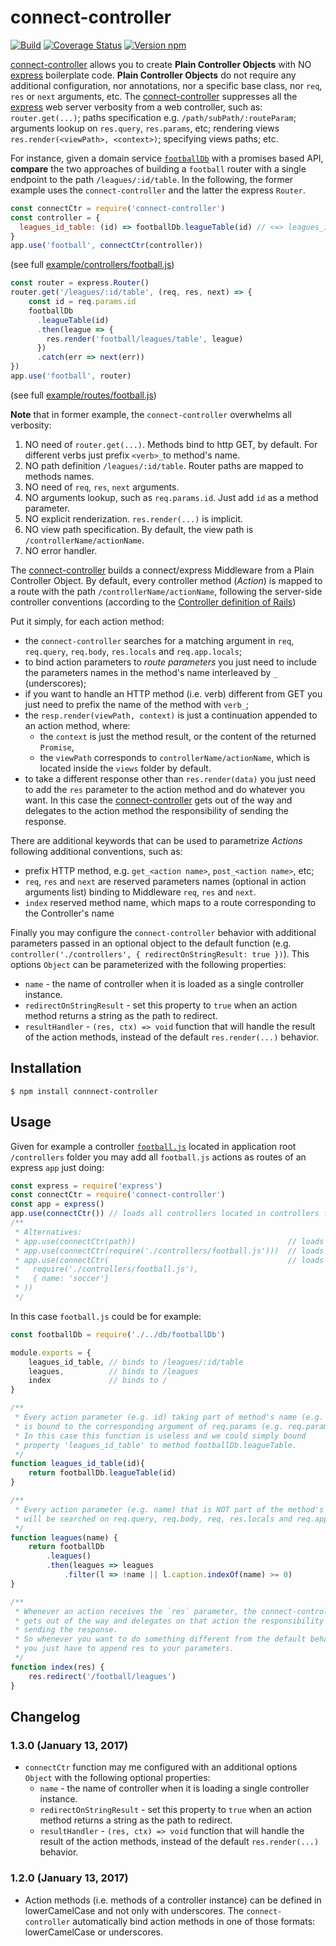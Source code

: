 # connect-controller

[![Build](https://travis-ci.org/CCISEL/connect-controller.svg?branch=master)](https://travis-ci.org/CCISEL/connect-controller)
[![Coverage Status](https://coveralls.io/repos/github/CCISEL/connect-controller/badge.svg?branch=master)](https://coveralls.io/github/CCISEL/connect-controller?branch=master)
[![Version npm](https://img.shields.io/npm/v/connect-controller.svg)](https://www.npmjs.com/package/connect-controller)

[connect-controller](https://www.npmjs.com/package/connect-controller) allows you to
create **Plain Controller Objects** with NO [express](https://www.npmjs.com/package/express)
boilerplate code. 
**Plain Controller Objects** do not require any additional configuration,
nor annotations, nor a specific base class, nor `req`, `res` or `next` arguments, etc.
The [connect-controller](https://www.npmjs.com/package/connect-controller) suppresses
all the [express](https://www.npmjs.com/package/express) web server verbosity
from a web controller, such as:
`router.get(...)`; paths specification e.g. `/path/subPath/:routeParam`;
arguments lookup on `res.query`, `res.params`, etc;  rendering views
`res.render(<viewPath>, <context>)`; specifying views paths; etc.

For instance, given a domain service [`footballDb`](https://github.com/CCISEL/connect-controller/blob/master/example/db/footballDb.js)
with a promises based API, **compare** the two approaches of building a `football` router
with a single endpoint to the path `/leagues/:id/table`.
In the following, the former example uses the `connect-controller` and the latter the express `Router`.

```js
const connectCtr = require('connect-controller')
const controller = {
  leagues_id_table: (id) => footballDb.leagueTable(id) // <=> leagues_id_table: footballDb.leagueTable
}
app.use('football', connectCtr(controller))
```  
(see full [example/controllers/football.js](https://github.com/CCISEL/connect-controller/blob/master/example/controllers/football.js))

```js
const router = express.Router()
router.get('/leagues/:id/table', (req, res, next) => {
    const id = req.params.id
    footballDb
      .leagueTable(id)
      .then(league => {
        res.render('football/leagues/table', league)
      })
      .catch(err => next(err))
})
app.use('football', router)
```
(see full [example/routes/football.js](https://github.com/CCISEL/connect-controller/blob/master/example/routes/football.js))

**Note** that in former example, the `connect-controller` overwhelms all verbosity:
  1. NO need of `router.get(...)`. Methods bind to http GET, by default. For different verbs 
  just prefix `<verb>_`to method's name.
  2. NO path definition `/leagues/:id/table`. Router paths are mapped to methods names.
  2. NO need of `req`, `res`, `next` arguments.
  3. NO arguments lookup, such as `req.params.id`. Just add `id` as a method parameter.
  4. NO explicit renderization. `res.render(...)` is implicit.
  5. NO view path specification. By default, the view path is `/controllerName/actionName`.
  6. NO error handler.

The [connect-controller](https://www.npmjs.com/package/connect-controller)
builds a connect/express Middleware from a Plain Controller Object.
By default, every controller method (_Action_) is mapped to a route with the path
`/controllerName/actionName`, following the server-side controller conventions
(according to the [Controller definition of Rails]( https://en.wikipedia.org/wiki/Ruby_on_Rails#Technical_overview))

Put it simply, for each action method:

* the `connect-controller` searches for a matching argument in `req`, `req.query`, `req.body`, 
`res.locals` and `req.app.locals`;
* to bind action parameters to _route parameters_ you just need to include
the parameters names in the method's name interleaved by `_` (underscores);
* if you want to handle an HTTP method (i.e. verb) different from GET you just need to
prefix the name of the method with `verb_`;
* the `resp.render(viewPath, context)` is just a continuation appended to an action method,
where:
   * the `context` is just the method result, or the content of the returned `Promise`,
   * the `viewPath` corresponds to `controllerName/actionName`, which is located inside the `views` folder by default.
* to take a different response other than `res.render(data)` you just need to add the
`res` parameter to the action method and do whatever you want. In this case the 
[connect-controller](https://www.npmjs.com/package/connect-controller) gets out of the way and delegates
to the action method the responsibility of sending the response.

There are additional keywords that can be used to parametrize _Actions_
following additional conventions, such as:
   * prefix HTTP method, e.g. `get_<action name>`, `post_<action name>`, etc; 
   * `req`, `res` and `next` are reserved parameters names (optional in action arguments
   list) binding to Middleware `req`, `res` and `next`.
   * `index` reserved method name, which maps to a route corresponding to the Controller's
   name

Finally you may configure the `connect-controller` behavior with additional parameters 
passed in an optional object to the default function (e.g. `controller('./controllers', { redirectOnStringResult: true })`).
This options `Object` can be parameterized with the following properties:
   * `name` - the name of controller when it is loaded as a single controller instance.
   * `redirectOnStringResult` - set this property to `true` when an action method returns a string as the path to redirect.
   * `resultHandler` - `(res, ctx) => void` function that will handle the result of the action methods, instead of the default `res.render(...)` behavior.
  
## Installation

    $ npm install connnect-controller

## Usage

Given for example a controller [`football.js`](https://github.com/CCISEL/connect-controller/blob/master/example/controllers/football.js)
located in application root `/controllers`
folder you may add all `football.js` actions as routes of an express `app` just doing:

```js
const express = require('express')
const connectCtr = require('connect-controller')
const app = express()
app.use(connectCtr()) // loads all controllers located in controllers folder
/**
 * Alternatives:
 * app.use(connectCtr(path))                                  // loads from a different path
 * app.use(connectCtr(require('./controllers/football.js')))  // loads a single controller object
 * app.use(connectCtr(                                        // loads a single controller object with name soccer
 *   require('./controllers/football.js'),
 *   { name: 'soccer'} 
 * ))  
 */
```

In this case `football.js` could be for example:

```js
const footballDb = require('./../db/footballDb')

module.exports = {
    leagues_id_table, // binds to /leagues/:id/table
    leagues,          // binds to /leagues
    index             // binds to /
}

/**
 * Every action parameter (e.g. id) taking part of method's name (e.g. _id_)
 * is bound to the corresponding argument of req.params (e.g. req.params.id).
 * In this case this function is useless and we could simply bound 
 * property 'leagues_id_table' to method footballDb.leagueTable.
 */
function leagues_id_table(id){
    return footballDb.leagueTable(id)
}

/**
 * Every action parameter (e.g. name) that is NOT part of the method's name
 * will be searched on req.query, req.body, req, res.locals and req.app.locals.
 */
function leagues(name) {
    return footballDb
        .leagues()
        .then(leagues => leagues
            .filter(l => !name || l.caption.indexOf(name) >= 0)
}

/**
 * Whenever an action receives the `res` parameter, the connect-controller
 * gets out of the way and delegates on that action the responsibility of
 * sending the response.
 * So whenever you want to do something different from the default behavior 
 * you just have to append res to your parameters.
 */
function index(res) {
    res.redirect('/football/leagues')
}
```

## Changelog

### 1.3.0 (January 13, 2017)

* `connectCtr` function may me configured with an additional options `Object` 
with the following optional properties:
   * `name` - the name of controller when it is loading a single controller instance.
   * `redirectOnStringResult` - set this property to `true` when an action method returns a string as the path to redirect.
   * `resultHandler` - `(res, ctx) => void` function that will handle the result of the action methods, instead of the default `res.render(...)` behavior.

### 1.2.0 (January 13, 2017)

* Action methods (i.e. methods of a controller instance) can be defined in lowerCamelCase and not only with
underscores. The `connect-controller` automatically bind action methods in one of those formats:
 lowerCamelCase or underscores. 